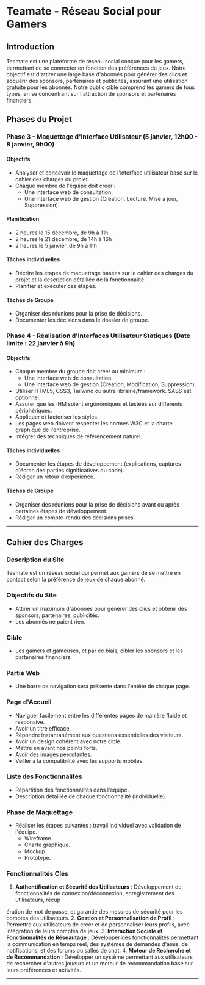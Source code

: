 # Teamate - Réseau Social pour Gamers

## Introduction

Teamate est une plateforme de réseau social conçue pour les gamers, permettant de se connecter en fonction des préférences de jeux. Notre objectif est d'attirer une large base d'abonnés pour générer des clics et acquérir des sponsors, partenaires et publicités, assurant une utilisation gratuite pour les abonnés. Notre public cible comprend les gamers de tous types, en se concentrant sur l'attraction de sponsors et partenaires financiers.

## Phases du Projet

### Phase 3 - Maquettage d'Interface Utilisateur (5 janvier, 12h00 - 8 janvier, 9h00)

#### Objectifs
- Analyser et concevoir le maquettage de l'interface utilisateur basé sur le cahier des charges du projet.
- Chaque membre de l'équipe doit créer :
  - Une interface web de consultation.
  - Une interface web de gestion (Création, Lecture, Mise à jour, Suppression).

#### Planification
- 2 heures le 15 décembre, de 9h à 11h
- 2 heures le 21 décembre, de 14h à 16h
- 2 heures le 5 janvier, de 9h à 11h

#### Tâches Individuelles
- Décrire les étapes de maquettage basées sur le cahier des charges du projet et la description détaillée de la fonctionnalité.
- Planifier et exécuter ces étapes.

#### Tâches de Groupe
- Organiser des réunions pour la prise de décisions.
- Documenter les décisions dans le dossier de groupe.

### Phase 4 - Réalisation d'Interfaces Utilisateur Statiques (Date limite : 22 janvier à 9h)

#### Objectifs
- Chaque membre du groupe doit créer au minimum :
  - Une interface web de consultation.
  - Une interface web de gestion (Création, Modification, Suppression).
- Utiliser HTML5, CSS3, Tailwind ou autre librairie/framework. SASS est optionnel.
- Assurer que les IHM soient ergonomiques et testées sur différents périphériques.
- Appliquer et factoriser les styles.
- Les pages web doivent respecter les normes W3C et la charte graphique de l'entreprise.
- Intégrer des techniques de référencement naturel.

#### Tâches Individuelles
- Documenter les étapes de développement (explications, captures d'écran des parties significatives du code).
- Rédiger un retour d’expérience.

#### Tâches de Groupe
- Organiser des réunions pour la prise de décisions avant ou après certaines étapes de développement.
- Rédiger un compte-rendu des décisions prises.

---

## Cahier des Charges

### Description du Site

Teamate est un réseau social qui permet aux gamers de se mettre en contact selon la préférence de jeux de chaque abonné.

### Objectifs du Site

- Attirer un maximum d'abonnés pour générer des clics et obtenir des sponsors, partenaires, publicités.
- Les abonnés ne paient rien.

### Cible

- Les gamers et gameuses, et par ce biais, cibler les sponsors et les partenaires financiers.

### Partie Web

- Une barre de navigation sera présente dans l'entête de chaque page.

### Page d'Accueil

- Naviguer facilement entre les différentes pages de manière fluide et responsive.
- Avoir un titre efficace.
- Répondre instantanément aux questions essentielles des visiteurs.
- Avoir un design cohérent avec notre cible.
- Mettre en avant nos points forts.
- Avoir des images percutantes.
- Veiller à la compatibilité avec les supports mobiles.

### Liste des Fonctionnalités

- Répartition des fonctionnalités dans l'équipe.
- Description détaillée de chaque fonctionnalité (individuelle).

### Phase de Maquettage

- Réaliser les étapes suivantes : travail individuel avec validation de l'équipe.
  - Wireframe.
  - Charte graphique.
  - Mockup.
  - Prototype.

### Fonctionnalités Clés

1. **Authentification et Sécurité des Utilisateurs** : Développement de fonctionnalités de connexion/déconnexion, enregistrement des utilisateurs, récup

ération de mot de passe, et garantie des mesures de sécurité pour les comptes des utilisateurs.
2. **Gestion et Personnalisation de Profil** : Permettre aux utilisateurs de créer et de personnaliser leurs profils, avec intégration de leurs comptes de jeux.
3. **Interaction Sociale et Fonctionnalités de Réseautage** : Développer des fonctionnalités permettant la communication en temps réel, des systèmes de demandes d'amis, de notifications, et des forums ou salles de chat.
4. **Moteur de Recherche et de Recommandation** : Développer un système permettant aux utilisateurs de rechercher d'autres joueurs et un moteur de recommandation basé sur leurs préférences et activités.

---

